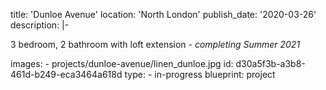title: '​Dunloe Avenue'
location: 'North London'
publish_date: '2020-03-26'
description: |-
  <p>3 bedroom, 2 bathroom with loft extension - <em>completing Summer 2021</em>
  </p>
images:
  - projects/dunloe-avenue/linen_dunloe.jpg
id: d30a5f3b-a3b8-461d-b249-eca3464a618d
type:
  - in-progress
blueprint: project

